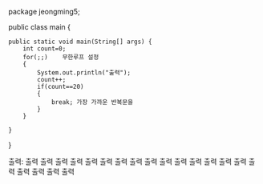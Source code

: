 package jeongming5;

public class main {

	public static void main(String[] args) {
		int count=0;
		for(;;)    무한루프 설정
		{
			System.out.println("출력");
			count++;
			if(count==20)
			{
				break; 가장 가까운 반복문을 
			}
		}

	}

}

출력:
출력
출력
출력
출력
출력
출력
출력
출력
출력
출력
출력
출력
출력
출력
출력
출력
출력
출력
출력
출력
